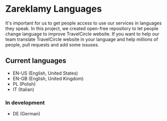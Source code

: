 # Zareklamy Languages

It's important for us to get people access to use our services in languages they speak. In this project, we created open-free repository to let people change language to improve TravelCircle website. If you want to help our team translate TravelCircle website in your language and help millions of people, pull requests and add some issuses.

## Current languages
- EN-US (English, United States)
- EN-GB (English, United Kingdom)
- PL (Polish)
- IT (Italian)

### In development
- DE (German)

